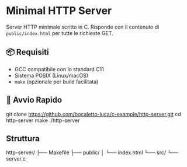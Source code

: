 # Minimal HTTP Server

Server HTTP minimale scritto in C. Risponde con il contenuto di `public/index.html` per tutte le richieste GET.

## 📦 Requisiti

- GCC compatibile con lo standard C11
- Sistema POSIX (Linux/macOS)
- `make` (opzionale per build facilitata)

## 🚀 Avvio Rapido

git clone https://github.com/bocaletto-luca/c-example/http-server.git
cd http-server
make
./http-server

## Struttura

http-server/
├── Makefile
├── public/
│   └── index.html
└── src/
    └── server.c

